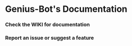 # Genius-Bot's Documentation
### Check the WIKI for documentation
### Report an issue or suggest a feature
